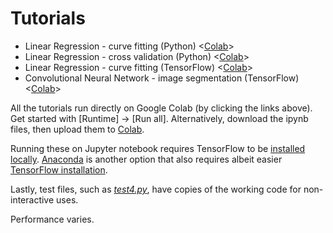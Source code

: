 # Tutorials

- Linear Regression - curve fitting (Python) <[Colab][part1_colab]>
- Linear Regression - cross validation (Python) <[Colab][part2_colab]>
- Linear Regression - curve fitting (TensorFlow) <[Colab][part3_colab]>
- Convolutional Neural Network - image segmentation (TensorFlow) <[Colab][part4_colab]>

All the tutorials run directly on Google Colab (by clicking the links above). Get started with [Runtime] -> [Run all]. Alternatively, download the ipynb files, then upload them to [Colab](https://colab.research.google.com). 

Running these on Jupyter notebook requires TensorFlow to be [installed locally][tf_install]. [Anaconda][conda_install] is another option that also requires albeit easier [TensorFlow installation][tf_conda]. 

Lastly, test files, such as [*test4.py*](./test4.py), have copies of the working code for non-interactive uses.

Performance varies.


[part1_notebook]: https://github.com/YipengHu/ipmi/blob/dev/tutorials/01-CurveFitting.ipynb
[part1_colab]: https://colab.research.google.com/github/YipengHu/ipmi/blob/dev/tutorials/01-CurveFitting.ipynb

[part2_notebook]: https://github.com/YipengHu/ipmi/blob/dev/tutorials/02-CrossValidation.ipynb
[part2_colab]: https://colab.research.google.com/github/YipengHu/ipmi/blob/dev/tutorials/02-CrossValidation.ipynb

[part3_notebook]: https://github.com/YipengHu/ipmi/blob/dev/tutorials/03-CurveFitting-TensorFlow.ipynb
[part3_colab]: https://colab.research.google.com/github/YipengHu/ipmi/blob/dev/tutorials/03-CurveFitting-TensorFlow.ipynb

[part4_notebook]: https://github.com/YipengHu/ipmi/blob/dev/tutorials/04-ImageSegmentation-TensorFlow.ipynb
[part4_colab]: https://colab.research.google.com/github/YipengHu/ipmi/blob/dev/tutorials/04-ImageSegmentation-TensorFlow.ipynb

[tf_install]: https://www.tensorflow.org/install/
[conda_install]: https://www.anaconda.com/download/
[tf_conda]: https://www.anaconda.com/blog/developer-blog/tensorflow-in-anaconda/
